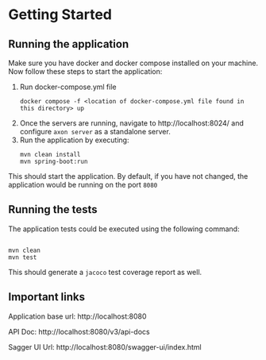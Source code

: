 # Getting Started

## Running the application

Make sure you have docker and docker compose installed on your machine. Now follow these steps to start the application:

1. Run docker-compose.yml file
    ```shell
   docker compose -f <location of docker-compose.yml file found in this directory> up
   ```
2. Once the servers are running, navigate to http://localhost:8024/ and configure `axon server` as a standalone server.
3. Run the application by executing:
    ```shell
   mvn clean install
   mvn spring-boot:run
   ```

This should start the application. By default, if you have not changed, the application would be running on the
port `8080`

## Running the tests

The application tests could be executed using the following command:

```shell

mvn clean
mvn test
```

This should generate a `jacoco` test coverage report as well.

## Important links

Application base url: http://localhost:8080

API Doc: http://localhost:8080/v3/api-docs

Sagger UI Url: http://localhost:8080/swagger-ui/index.html